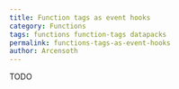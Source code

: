 ```yaml
---
title: Function tags as event hooks
category: Functions
tags: functions function-tags datapacks
permalink: functions-tags-as-event-hooks
author: Arcensoth
---
```


TODO
